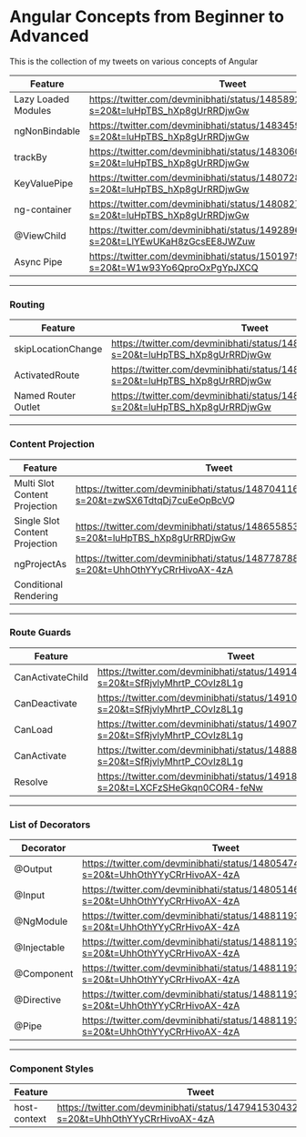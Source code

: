 # Angular Concepts from Beginner to Advanced

This is the collection of my tweets on various concepts of Angular

| Feature             | Tweet                                                                                     | Working Example |
|---------------------|-------------------------------------------------------------------------------------------|-----------------|
| Lazy Loaded Modules | https://twitter.com/devminibhati/status/1485892674783956994?s=20&t=luHpTBS_hXp8gUrRRDjwGw | https://codesandbox.io/s/lazy-load-route-v99h0 |
| ngNonBindable       | https://twitter.com/devminibhati/status/1483459568797876226?s=20&t=luHpTBS_hXp8gUrRRDjwGw | https://codesandbox.io/s/elastic-http-fq45s |
| trackBy             | https://twitter.com/devminibhati/status/1483060615841464322?s=20&t=luHpTBS_hXp8gUrRRDjwGw | https://codesandbox.io/s/dp8v5
| KeyValuePipe        | https://twitter.com/devminibhati/status/1480728670679404548?s=20&t=luHpTBS_hXp8gUrRRDjwGw
| ng-container        | https://twitter.com/devminibhati/status/1480827320508325893?s=20&t=luHpTBS_hXp8gUrRRDjwGw
| @ViewChild          | https://twitter.com/devminibhati/status/1492896524938129410?s=20&t=LlYEwUKaH8zGcsEE8JWZuw | https://codesandbox.io/s/viewchild-v1-b1k5q
| Async Pipe          | https://twitter.com/devminibhati/status/1501979254405607426?s=20&t=W1w93Yo6QproOxPgYpJXCQ | https://codesandbox.io/s/async-pipe-v1-w23oub

--------------
### Routing
| Feature            | Tweet                                                                                     | Working Example|
|--------------------|-------------------------------------------------------------------------------------------|----------------|
| skipLocationChange | https://twitter.com/devminibhati/status/1481966522545614848?s=20&t=luHpTBS_hXp8gUrRRDjwGw | https://angular.io/api/router/NavigationExtras
| ActivatedRoute     | https://twitter.com/devminibhati/status/1481604443233611777?s=20&t=luHpTBS_hXp8gUrRRDjwGw |
| Named Router Outlet| https://twitter.com/devminibhati/status/1485193154144108547?s=20&t=luHpTBS_hXp8gUrRRDjwGw | https://codesandbox.io/s/proud-water-7f8gf |

--------------

### Content Projection
| Feature                        | Tweet                                                                                     | Working Example|
|--------------------------------|-------------------------------------------------------------------------------------------|----------------|
| Multi Slot Content Projection  | https://twitter.com/devminibhati/status/1487041168667856897?s=20&t=zwSX6TdtqDj7cuEeOpBcVQ | https://codesandbox.io/s/multi-content-projection-v1-zdk9r |
| Single Slot Content Projection | https://twitter.com/devminibhati/status/1486558532895862790?s=20&t=luHpTBS_hXp8gUrRRDjwGw | https://codesandbox.io/s/single-slot-content-projection-v1-zzwy6  | 
| ngProjectAs                    | https://twitter.com/devminibhati/status/1487787888074887173?s=20&t=UhhOthYYyCRrHivoAX-4zA | https://codesandbox.io/s/ngprojectas-v1-tv81q |
| Conditional Rendering          |

--------------
### Route Guards

| Feature         | Tweet                                                                                     | Working Example                               |
|-----------------|-------------------------------------------------------------------------------------------|-----------------------------------------------|
| CanActivateChild| https://twitter.com/devminibhati/status/1491491397735972864?s=20&t=SfRjvlyMhrtP_COvIz8L1g | https://codesandbox.io/s/can-activate-child-v1-w26ri 
| CanDeactivate   | https://twitter.com/devminibhati/status/1491090621666566151?s=20&t=SfRjvlyMhrtP_COvIz8L1g | https://codesandbox.io/s/can-deactivate-v1-p7nc8 | 
| CanLoad         | https://twitter.com/devminibhati/status/1490702400520605696?s=20&t=SfRjvlyMhrtP_COvIz8L1g | https://codesandbox.io/s/can-load-v1-vf2ek     |
| CanActivate     | https://twitter.com/devminibhati/status/1488878437167104002?s=20&t=SfRjvlyMhrtP_COvIz8L1g | https://codesandbox.io/s/can-activate-v1-xdfse |
| Resolve         | https://twitter.com/devminibhati/status/1491817200365477888?s=20&t=LXCFzSHeGkqn0COR4-feNw | https://codesandbox.io/s/resolve-v1-b6gd1 | 

---------------
### List of Decorators
| Decorator   | Tweet                    
|-------------|-----------------------------------------------------------------------------------------
| @Output     | https://twitter.com/devminibhati/status/1480547491133095937?s=20&t=UhhOthYYyCRrHivoAX-4zA 
| @Input      | https://twitter.com/devminibhati/status/1480514695790428160?s=20&t=UhhOthYYyCRrHivoAX-4zA
| @NgModule   | https://twitter.com/devminibhati/status/1488119377387868160?s=20&t=UhhOthYYyCRrHivoAX-4zA
| @Injectable | https://twitter.com/devminibhati/status/1488119374573539331?s=20&t=UhhOthYYyCRrHivoAX-4zA
| @Component  | https://twitter.com/devminibhati/status/1488119366184890372?s=20&t=UhhOthYYyCRrHivoAX-4zA
| @Directive  | https://twitter.com/devminibhati/status/1488119377387868160?s=20&t=UhhOthYYyCRrHivoAX-4zA
| @Pipe       | https://twitter.com/devminibhati/status/1488119371751129089?s=20&t=UhhOthYYyCRrHivoAX-4zA

--------------
### Component Styles

| Feature            | Tweet                                                                                      
|--------------------|-------------------------------------------------------------------------------------------
| host-context       |https://twitter.com/devminibhati/status/1479415304325263360?s=20&t=UhhOthYYyCRrHivoAX-4zA
